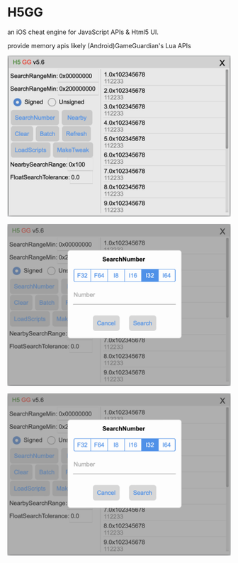 # H5GG
an iOS cheat engine for JavaScript APIs &amp; Html5 UI.

provide memory apis likely (Android)GameGuardian's Lua APIs

![text](/pictures/h5gg1.png)

![text](/pictures/h5gg2.png)

![text](/pictures/h5gg2.png)

